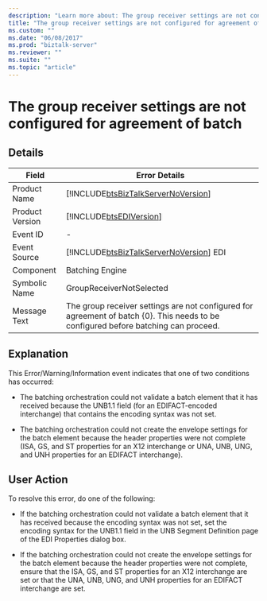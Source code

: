 ```yaml
---
description: "Learn more about: The group receiver settings are not configured for agreement of batch"
title: "The group receiver settings are not configured for agreement of batch"
ms.custom: ""
ms.date: "06/08/2017"
ms.prod: "biztalk-server"
ms.reviewer: ""
ms.suite: ""
ms.topic: "article"
---
```

# The group receiver settings are not configured for agreement of batch
## Details  
  
| Field | Error Details |
|-----------------|-------------------------------------------------------------------------------------------------------------------------------------|
|  Product Name   |                         [!INCLUDE[btsBizTalkServerNoVersion](../includes/btsbiztalkservernoversion-md.md)]                          |
| Product Version |                                     [!INCLUDE[btsEDIVersion](../includes/btsediversion-md.md)]                                      |
|    Event ID     |                                                                  -                                                                  |
|  Event Source   |                       [!INCLUDE[btsBizTalkServerNoVersion](../includes/btsbiztalkservernoversion-md.md)] EDI                        |
|    Component    |                                                           Batching Engine                                                           |
|  Symbolic Name  |                                                      GroupReceiverNotSelected                                                       |
|  Message Text   | The group receiver settings are not configured for agreement of batch {0}. This needs to be configured before batching can proceed. |
  
## Explanation  
 This Error/Warning/Information event indicates that one of two conditions has occurred:  
  
-   The batching orchestration could not validate a batch element that it has received because the UNB1.1 field (for an EDIFACT-encoded interchange) that contains the encoding syntax was not set.  
  
-   The batching orchestration could not create the envelope settings for the batch element because the header properties were not complete (ISA, GS, and ST properties for an X12 interchange or UNA, UNB, UNG, and UNH properties for an EDIFACT interchange).  
  
## User Action  
 To resolve this error, do one of the following:  
  
-   If the batching orchestration could not validate a batch element that it has received because the encoding syntax was not set, set the encoding syntax for the UNB1.1 field in the UNB Segment Definition page of the EDI Properties dialog box.  
  
-   If the batching orchestration could not create the envelope settings for the batch element because the header properties were not complete, ensure that the ISA, GS, and ST properties for an X12 interchange are set or that the UNA, UNB, UNG, and UNH properties for an EDIFACT interchange are set.
